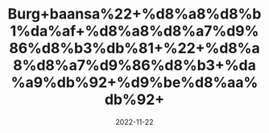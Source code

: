 ---
title: 'Burg+baansa%22+%d8%a8%d8%b1%da%af+%d8%a8%d8%a7%d9%86%d8%b3%db%81+%22+%d8%a8%d8%a7%d9%86%d8%b3+%da%a9%db%92+%d9%be%d8%aa%db%92+'
date: '2022-11-22' 
metatag: '' 
inventory: '0' 
draft: false 
# meta description 
shortDescripton: 'Bamboo+Leves'
description: 'Herbs+%d8%ac%da%91%db%8c+%d8%a8%d9%88%d9%b9%db%8c'
longdescription: ''
tags: ''
brand: ''
subCategory: ''
unit: '50 gm-Pk'
sellCount: '0'
featured: True
# product Price
price: '100.0'
# Product Short Description
shortDescription: 'Bamboo+Leves'
productID: 'A87C8873-3949-ED11-996A-005056B3A416'
type: 'products'
category: 'Herbs+%d8%ac%da%91%db%8c+%d8%a8%d9%88%d9%b9%db%8c' 
thumnailproduct: 'https://eraconnect.blob.core.windows.net/product-images/aminsaddiquidawakhana/1fb364f4-ea72-44c4-98bc-f9799d23bf72.webp' 
images:
  - image: 'https://eraconnect.blob.core.windows.net/product-images/aminsaddiquidawakhana/1fb364f4-ea72-44c4-98bc-f9799d23bf72.webp'  
Variants:
---